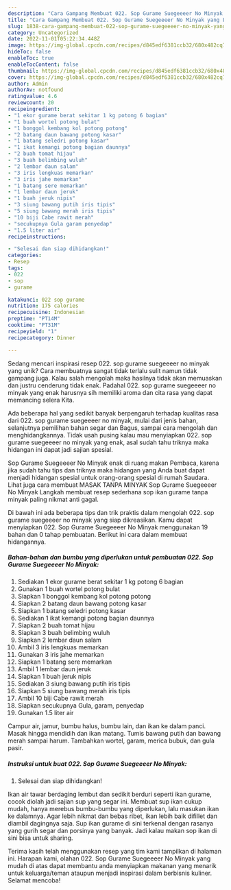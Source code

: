 ```yaml
---
description: "Cara Gampang Membuat 022. Sop Gurame Suegeeeer No Minyak yang Lezat Sekali"
title: "Cara Gampang Membuat 022. Sop Gurame Suegeeeer No Minyak yang Lezat Sekali"
slug: 1838-cara-gampang-membuat-022-sop-gurame-suegeeeer-no-minyak-yang-lezat-sekali
category: Uncategorized
date: 2022-11-01T05:22:34.448Z
image: https://img-global.cpcdn.com/recipes/d845edf6381ccb32/680x482cq70/022-sop-gurame-suegeeeer-no-minyak-foto-resep-utama.jpg
hideToc: false
enableToc: true
enableTocContent: false
thumbnail: https://img-global.cpcdn.com/recipes/d845edf6381ccb32/680x482cq70/022-sop-gurame-suegeeeer-no-minyak-foto-resep-utama.jpg
cover: https://img-global.cpcdn.com/recipes/d845edf6381ccb32/680x482cq70/022-sop-gurame-suegeeeer-no-minyak-foto-resep-utama.jpg
author: Admin
authorAv: notfound
ratingvalue: 4.6
reviewcount: 20
recipeingredient:
- "1 ekor gurame berat sekitar 1 kg potong 6 bagian"
- "1 buah wortel potong bulat"
- "1 bonggol kembang kol potong potong"
- "2 batang daun bawang potong kasar"
- "1 batang seledri potong kasar"
- "1 ikat kemangi potong bagian daunnya"
- "2 buah tomat hijau"
- "3 buah belimbing wuluh"
- "2 lembar daun salam"
- "3 iris lengkuas memarkan"
- "3 iris jahe memarkan"
- "1 batang sere memarkan"
- "1 lembar daun jeruk"
- "1 buah jeruk nipis"
- "3 siung bawang putih iris tipis"
- "5 siung bawang merah iris tipis"
- "10 biji Cabe rawit merah"
- "secukupnya Gula garam penyedap"
- "1.5 liter air"
recipeinstructions:

- "Selesai dan siap dihidangkan!"
categories:
- Resep
tags:
- 022
- sop
- gurame

katakunci: 022 sop gurame 
nutrition: 175 calories
recipecuisine: Indonesian
preptime: "PT14M"
cooktime: "PT31M"
recipeyield: "1"
recipecategory: Dinner

---
```





Sedang mencari inspirasi resep 022. sop gurame suegeeeer no minyak yang unik? Cara membuatnya sangat tidak terlalu sulit namun tidak gampang juga. Kalau salah mengolah maka hasilnya tidak akan memuaskan dan justru cenderung tidak enak. Padahal 022. sop gurame suegeeeer no minyak yang enak harusnya sih memiliki aroma dan cita rasa yang dapat memancing selera Kita.





Ada beberapa hal yang sedikit banyak berpengaruh terhadap kualitas rasa dari 022. sop gurame suegeeeer no minyak, mulai dari jenis bahan, selanjutnya pemilihan bahan segar dan Bagus, sampai cara mengolah dan menghidangkannya. Tidak usah pusing kalau mau menyiapkan 022. sop gurame suegeeeer no minyak yang enak,      asal sudah tahu triknya maka hidangan ini dapat jadi sajian spesial.














Sop Gurame Suegeeeer No Minyak enak di ruang makan Pembaca, karena jika sudah tahu tips dan triknya maka hidangan yang Anda buat dapat menjadi hidangan spesial untuk orang-orang spesial di rumah Saudara. Lihat juga cara membuat MASAK TANPA MINYAK Sop Gurame Suegeeeer No Minyak Langkah membuat resep sederhana sop ikan gurame tanpa minyak paling nikmat anti gagal.






Di bawah ini ada beberapa tips dan trik praktis dalam mengolah 022. sop gurame suegeeeer no minyak yang siap dikreasikan. Kamu dapat menyiapkan 022. Sop Gurame Suegeeeer No Minyak menggunakan 19 bahan dan 0 tahap pembuatan. Berikut ini cara dalam membuat hidangannya.

<!--inarticleads1-->

##### Bahan-bahan dan bumbu yang diperlukan untuk pembuatan 022. Sop Gurame Suegeeeer No Minyak:

1. Sediakan 1 ekor gurame berat sekitar 1 kg potong 6 bagian
1. Gunakan 1 buah wortel potong bulat
1. Siapkan 1 bonggol kembang kol potong potong
1. Siapkan 2 batang daun bawang potong kasar
1. Siapkan 1 batang seledri potong kasar
1. Sediakan 1 ikat kemangi potong bagian daunnya
1. Siapkan 2 buah tomat hijau
1. Siapkan 3 buah belimbing wuluh
1. Siapkan 2 lembar daun salam
1. Ambil 3 iris lengkuas memarkan
1. Gunakan 3 iris jahe memarkan
1. Siapkan 1 batang sere memarkan
1. Ambil 1 lembar daun jeruk
1. Siapkan 1 buah jeruk nipis
1. Sediakan 3 siung bawang putih iris tipis
1. Siapkan 5 siung bawang merah iris tipis
1. Ambil 10 biji Cabe rawit merah
1. Siapkan secukupnya Gula, garam, penyedap
1. Gunakan 1.5 liter air


Campur air, jamur, bumbu halus, bumbu lain, dan ikan ke dalam panci. Masak hingga mendidih dan ikan matang. Tumis bawang putih dan bawang merah sampai harum. Tambahkan wortel, garam, merica bubuk, dan gula pasir. 

<!--inarticleads2-->

##### Instruksi untuk buat 022. Sop Gurame Suegeeeer No Minyak:


1. Selesai dan siap dihidangkan!

Ikan air tawar berdaging lembut dan sedikit berduri seperti ikan gurame, cocok diolah jadi sajian sup yang segar ini. Membuat sup ikan cukup mudah, hanya merebus bumbu-bumbu yang diperlukan, lalu masukan ikan ke dalamnya. Agar lebih nikmat dan bebas ribet, ikan lebih baik difillet dan diambil dagingnya saja. Sup ikan gurame di sini terkenal dengan rasanya yang gurih segar dan porsinya yang banyak. Jadi kalau makan sop ikan di sini bisa untuk sharing. 

Terima kasih telah menggunakan resep yang tim kami tampilkan di halaman ini. Harapan kami, olahan 022. Sop Gurame Suegeeeer No Minyak yang mudah di atas dapat membantu anda menyiapkan makanan yang menarik untuk keluarga/teman ataupun menjadi inspirasi dalam berbisnis kuliner. Selamat mencoba!
